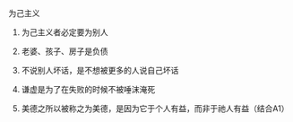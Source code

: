 为己主义

1.  为己主义者必定要为别人
2.  老婆、孩子、房子是负债
3.  不说别人坏话，是不想被更多的人说自己坏话
4.  谦虚是为了在失败的时候不被唾沫淹死


1.  美德之所以被称之为美德，是因为它于个人有益，而非于祂人有益（结合A1）